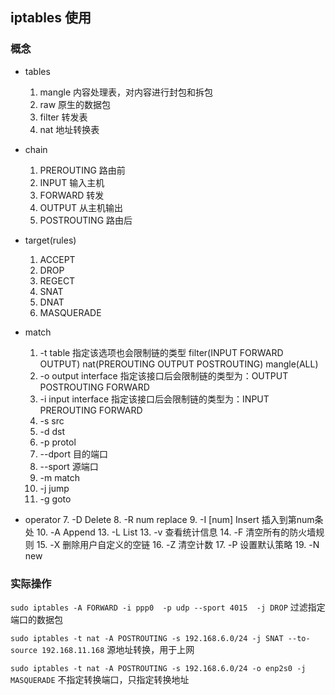 ## iptables 使用

### 概念
* tables  
    1. mangle    内容处理表，对内容进行封包和拆包
    2. raw       原生的数据包
    3. filter    转发表
    4. nat       地址转换表
* chain
    1. PREROUTING  路由前
    2. INPUT       输入主机
    3. FORWARD     转发
    4. OUTPUT      从主机输出
    5. POSTROUTING 路由后
    


* target(rules)
    1. ACCEPT
    2. DROP
    3. REGECT
    4. SNAT 
    5. DNAT 
    6. MASQUERADE
    
* match
    1. -t table 指定该选项也会限制链的类型 filter(INPUT FORWARD OUTPUT) nat(PREROUTING OUTPUT POSTROUTING) mangle(ALL)
    2. -o output interface 指定该接口后会限制链的类型为：OUTPUT POSTROUTING FORWARD
    3. -i input interface  指定该接口后会限制链的类型为：INPUT PREROUTING FORWARD
    4. -s src
    5. -d dst
    6. -p protol
    6. --dport 目的端口
    6. --sport 源端口
    18. -m match
    11. -j jump
    12. -g goto
* operator
    7. -D Delete
    8. -R num replace
    9. -I [num] Insert 插入到第num条处
    10. -A Append
    13. -L List
    13. -v 查看统计信息
    14. -F 清空所有的防火墙规则
    15. -X 删除用户自定义的空链
    16. -Z 清空计数
    17. -P 设置默认策略
    19. -N new

### 实际操作

 `sudo iptables -A FORWARD -i ppp0  -p udp --sport 4015  -j DROP` 过滤指定端口的数据包
 
 `sudo iptables -t nat -A POSTROUTING -s 192.168.6.0/24 -j SNAT --to-source 192.168.11.168` 源地址转换，用于上网
 
 `sudo iptables -t nat -A POSTROUTING -s 192.168.6.0/24 -o enp2s0 -j MASQUERADE` 不指定转换端口，只指定转换地址